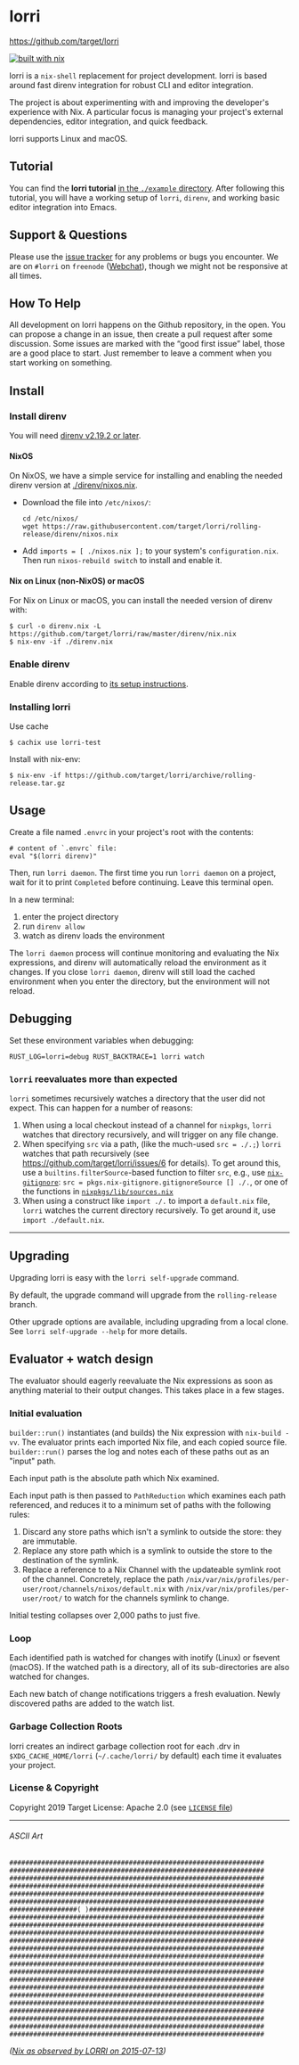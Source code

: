 # lorri

https://github.com/target/lorri

[![built with nix](https://builtwithnix.org/badge.svg)](https://builtwithnix.org)

lorri is a `nix-shell` replacement for project development. lorri is
based around fast direnv integration for robust CLI and editor
integration.

The project is about experimenting with and improving the developer's
experience with Nix. A particular focus is managing your project's
external dependencies, editor integration, and quick feedback.

lorri supports Linux and macOS.

## Tutorial

You can find the **lorri tutorial** [in the `./example`
directory](./example). After following this tutorial, you will have
a working setup of `lorri`, `direnv`, and working basic editor
integration into Emacs.

## Support & Questions

Please use the [issue tracker](https://github.com/target/lorri/issues)
for any problems or bugs you encounter. We are on `#lorri` on
`freenode` ([Webchat][]), though we might not be responsive at all
times.

[Webchat]: https://kiwiirc.com/nextclient/#irc://irc.freenode.net:+6697/#lorri

## How To Help

All development on lorri happens on the Github repository, in the
open. You can propose a change in an issue, then create a pull request
after some discussion. Some issues are marked with the “good first
issue” label, those are a good place to start. Just remember to leave
a comment when you start working on something.

## Install

### Install direnv

You will need [direnv v2.19.2 or later][direnv-2-19-2].

#### NixOS

On NixOS, we have a simple service for installing and enabling the
needed direnv version at [./direnv/nixos.nix](./direnv/nixos.nix).

- Download the file into `/etc/nixos/`:
   ```
   cd /etc/nixos/
   wget https://raw.githubusercontent.com/target/lorri/rolling-release/direnv/nixos.nix
   ```

- Add `imports = [ ./nixos.nix ];` to your
system's `configuration.nix`. Then run `nixos-rebuild switch` to install and enable it.

#### Nix on Linux (non-NixOS) or macOS

For Nix on Linux or macOS, you can install the needed version of
direnv with:

```
$ curl -o direnv.nix -L https://github.com/target/lorri/raw/master/direnv/nix.nix
$ nix-env -if ./direnv.nix
```

### Enable direnv

Enable direnv according to [its setup instructions][direnv-setup].

### Installing lorri

Use cache

```
$ cachix use lorri-test
```

Install with nix-env:

```
$ nix-env -if https://github.com/target/lorri/archive/rolling-release.tar.gz
```

## Usage

Create a file named `.envrc` in your project's root with the contents:

```
# content of `.envrc` file:
eval "$(lorri direnv)"
```

Then, run `lorri daemon`. The first time you run `lorri daemon` on a
project, wait for it to print `Completed` before continuing. Leave
this terminal open.

In a new terminal:

1. enter the project directory
2. run `direnv allow`
3. watch as direnv loads the environment

The `lorri daemon` process will continue monitoring and evaluating
the Nix expressions, and direnv will automatically reload the
environment as it changes. If you close `lorri daemon`, direnv will
still load the cached environment when you enter the directory,
but the environment will not reload.

## Debugging

Set these environment variables when debugging:

```
RUST_LOG=lorri=debug RUST_BACKTRACE=1 lorri watch
```

### `lorri` reevaluates more than expected

`lorri` sometimes recursively watches a directory that the user did
not expect. This can happen for a number of reasons:

1. When using a local checkout instead of a channel for `nixpkgs`,
   `lorri` watches that directory recursively, and will trigger on
   any file change.
2. When specifying `src` via a path, (like the much-used `src = ./.;`)
   `lorri` watches that path recursively (see 
   https://github.com/target/lorri/issues/6 for details).
   To get around this, use a `builtins.filterSource`-based function
   to filter `src`, e.g., use
   [`nix-gitignore`](https://github.com/NixOS/nixpkgs/blob/8c1f1b2324bb90f8e1ea33db3253eb30c330ed99/pkgs/build-support/nix-gitignore/default.nix):
   `src = pkgs.nix-gitignore.gitignoreSource [] ./.`, or one of the
   functions in
   [`nixpkgs/lib/sources.nix`](https://github.com/NixOS/nixpkgs/blob/8c1f1b2324bb90f8e1ea33db3253eb30c330ed99/lib/sources.nix)
3. When using a construct like `import ./.` to import a `default.nix`
   file, `lorri` watches the current directory recursively. To get
   around it, use `import ./default.nix`.

---

## Upgrading

Upgrading lorri is easy with the `lorri self-upgrade` command.

By default, the upgrade command will upgrade from the
`rolling-release` branch.

Other upgrade options are available, including upgrading from a
local clone. See `lorri self-upgrade --help` for more details.


## Evaluator + watch design

The evaluator should eagerly reevaluate the Nix expressions as soon as
anything material to their output changes. This takes place in a few
stages.

### Initial evaluation

`builder::run()` instantiates (and builds) the Nix expression with
`nix-build -vv`. The evaluator prints each imported Nix file, and
each copied source file. `builder::run()` parses the log and notes each
of these paths out as an "input" path.

Each input path is the absolute path which Nix examined.

Each input path is then passed to `PathReduction` which examines each
path referenced, and reduces it to a minimum set of paths with the
following rules:

1. Discard any store paths which isn't a symlink to outside
   the store: they are immutable.
2. Replace any store path which is a symlink to outside the store to
   the destination of the symlink.
3. Replace a reference to a Nix Channel with the updateable symlink
   root of the channel. Concretely, replace the path
   `/nix/var/nix/profiles/per-user/root/channels/nixos/default.nix` with
   `/nix/var/nix/profiles/per-user/root/` to watch for the channels
   symlink to change.

Initial testing collapses over 2,000 paths to just five.

### Loop

Each identified path is watched for changes with inotify (Linux) or
fsevent (macOS). If the watched path is a directory, all of its
sub-directories are also watched for changes.

Each new batch of change notifications triggers a fresh evaluation.
Newly discovered paths are added to the watch list.

### Garbage Collection Roots

lorri creates an indirect garbage collection root for each .drv in
`$XDG_CACHE_HOME/lorri` (`~/.cache/lorri/` by default) each time it
evaluates your project.


### License & Copyright

Copyright 2019 Target
License: Apache 2.0 (see [`LICENSE` file](./LICENSE))

---

###### ASCII Art

    ################################################################
    ################################################################
    ################################################################
    ################################################################
    ################################################################
    ################################################################
    #################( )############################################
    ################################################################
    ################################################################
    ################################################################
    ################################################################
    ################################################################
    ################################################################
    ################################################################
    ################################################################
    ################################################################
    ################################################################
    ################################################################
    ################################################################
    ################################################################
    ################################################################
    ################################################################
    ################################################################

_([Nix as observed by LORRI on 2015-07-13](https://www.nasa.gov/newhorizons/lorri-gallery))_

[direnv-2-19-2]: https://github.com/direnv/direnv/releases/tag/v2.19.2
[direnv-setup]: https://direnv.net/index.html#setup
